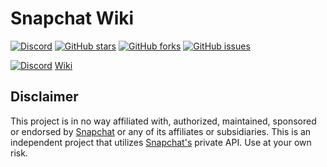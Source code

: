 # Snapchat Wiki
[![Discord](https://img.shields.io/discord/933462249069228072?color=%237289da&label=DISCORD&style=for-the-badge)](https://discord.gg/YfAqaSDfF6) [![GitHub stars](https://img.shields.io/github/stars/killed/Snapchat-Wiki.svg?style=for-the-badge&label=Star&maxAge=2592000)](https://github.com/killed/Snapchat-Wiki/stargazers/) [![GitHub forks](https://img.shields.io/github/forks/killed/Snapchat-Wiki.svg?style=for-the-badge&label=Fork&maxAge=2592000)](https://GitHub.com/killed/Snapchat-Wiki/network/) [![GitHub issues](https://img.shields.io/github/issues/killed/Snapchat-Wiki?style=for-the-badge)](https://github.com/killed/Snapchat-Wiki/issues)

[![Discord](https://discordapp.com/assets/e4923594e694a21542a489471ecffa50.svg)](https://discord.gg/58ZybpR8Y2)
[Wiki](https://github.com/killed/Snapchat-Wiki/wiki)

## Disclaimer
This project is in no way affiliated with, authorized, maintained, sponsored or endorsed by [Snapchat](https://www.snapchat.com) or any of its affiliates or subsidiaries. This is an independent project that utilizes [Snapchat's](https://www.snapchat.com) private API. Use at your own risk.
